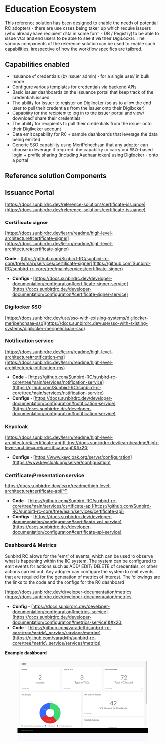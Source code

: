 # Education Ecosystem

This reference solution has been designed to enable the needs of potential RC adopters - there are use cases being taken up which require issuers (who already have recipient data in some form - DB / Registry) to be able to issue VCs and end users to be able to see it via their DigiLocker. The various components of the reference solution can be used to enable such capabilities, irrespective of how the workflow specifics are tailored.

## Capabilities enabled

* Issuance of credentials (by Issuer admin) - for a single user/ in bulk mode
* Configure various templates for credentials via backend APIs
* Basic issuer dashboards on the issuance portal that keep track of the credentials issued
* The ability for Issuer to register on Digilocker (so as to allow the end user to pull their credentials from the issuer onto their Digilocker)
* Capability for the recipient to log in to the Issuer portal and view/ download/ share their credentials
* The ability for recipients to pull their credentials from the issuer onto their Digilocker account
* Data emit capability for RC + sample dashboards that leverage the data being emitted
* Generic SSO capability using MeriPehechaan that any adopter can choose to leverage if required: the capability to carry out SSO-based login + profile sharing (including Aadhaar token) using Digilocker - onto a portal

## Reference solution Components

## Issuance Portal

[https://docs.sunbirdrc.dev/reference-solutions/certificate-issuance](https://docs.sunbirdrc.dev/reference-solutions/certificate-issuance)

### Certificate signer

[https://docs.sunbirdrc.dev/learn/readme/high-level-architecture#certificate-signer](https://docs.sunbirdrc.dev/learn/readme/high-level-architecture#certificate-signer)

**Code -** [https://github.com/Sunbird-RC/sunbird-rc-core/tree/main/services/certificate-signer](https://github.com/Sunbird-RC/sunbird-rc-core/tree/main/services/certificate-signer)

* **Configs -** [https://docs.sunbirdrc.dev/developer-documentation/configuration#certificate-signer-service](https://docs.sunbirdrc.dev/developer-documentation/configuration#certificate-signer-service)

### Digilocker SSO

[https://docs.sunbirdrc.dev/use/sso-with-existing-systems/digilocker-meripehchaan-sso](https://docs.sunbirdrc.dev/use/sso-with-existing-systems/digilocker-meripehchaan-sso)

### Notification service

[https://docs.sunbirdrc.dev/learn/readme/high-level-architecture#notification-ms](https://docs.sunbirdrc.dev/learn/readme/high-level-architecture#notification-ms)

* **Code** - [https://github.com/Sunbird-RC/sunbird-rc-core/tree/main/services/notification-service](https://github.com/Sunbird-RC/sunbird-rc-core/tree/main/services/notification-service)
* **Configs** - [https://docs.sunbirdrc.dev/developer-documentation/configuration#notification-service](https://docs.sunbirdrc.dev/developer-documentation/configuration#notification-service)

### Keycloak

[https://docs.sunbirdrc.dev/learn/readme/high-level-architecture#certificate-api](https://docs.sunbirdrc.dev/learn/readme/high-level-architecture#certificate-api)&#x20;

* **Configs** - [https://www.keycloak.org/server/configuration](https://www.keycloak.org/server/configuration)

### Certificate/Presentation service&#x20;

https://docs.sunbirdrc.dev/learn/readme/high-level-architecture#certificate-api[^1]

* **Code** - [https://github.com/Sunbird-RC/sunbird-rc-core/tree/main/services/certificate-api](https://github.com/Sunbird-RC/sunbird-rc-core/tree/main/services/certificate-api)
* **Configs** - [https://docs.sunbirdrc.dev/developer-documentation/configuration#certificate-api-service](https://docs.sunbirdrc.dev/developer-documentation/configuration#certificate-api-service)

### Dashboard & Metrics

Sunbird RC allows for the 'emit' of events, which can be used to observe what is happening within the RC system. The system can be configured to emit events for actions such as ADD/ EDIT/ DELETE of credentials, or other actions carried out. Any adopter can configure the system to emit events that are required for the generation of metrics of interest. The followings are the links to the code and the configs for the RC dashboard

[https://docs.sunbirdrc.dev/developer-documentation/metrics](https://docs.sunbirdrc.dev/developer-documentation/metrics)

* **Config** - [https://docs.sunbirdrc.dev/developer-documentation/configuration#metrics-service](https://docs.sunbirdrc.dev/developer-documentation/configuration#metrics-service)&#x20;
* **Code** - [https://github.com/varadeth/sunbird-rc-core/tree/metric\_service/services/metrics](https://github.com/varadeth/sunbird-rc-core/tree/metric\_service/services/metrics)

**Example dashboard**

<figure><img src="../../../.gitbook/assets/screenshot-demo-education-registry.xiv.in-2023.04.21-18_58_45.png" alt=""><figcaption></figcaption></figure>

[^1]: 

